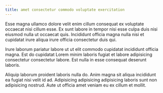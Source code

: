 ```yaml
---
title: amet consectetur commodo voluptate exercitation
---
```


Esse magna ullamco dolore velit enim cillum consequat ex voluptate occaecat nisi cillum esse. Ex sunt labore in tempor nisi esse culpa duis nisi eiusmod nulla ut occaecat quis. Incididunt officia magna nulla nisi et cupidatat irure aliqua irure officia consectetur duis qui.

Irure laborum pariatur labore ut ut elit commodo cupidatat incididunt officia magna. Est do cupidatat Lorem minim laboris fugiat et labore adipisicing consectetur consectetur labore. Est nulla in esse consequat deserunt laboris.

Aliquip laborum proident laboris nulla do. Anim magna sit aliqua incididunt ea fugiat nisi velit id ad. Adipisicing adipisicing adipisicing laboris sunt non adipisicing nostrud. Aute ut officia amet veniam eu ex cillum et mollit.